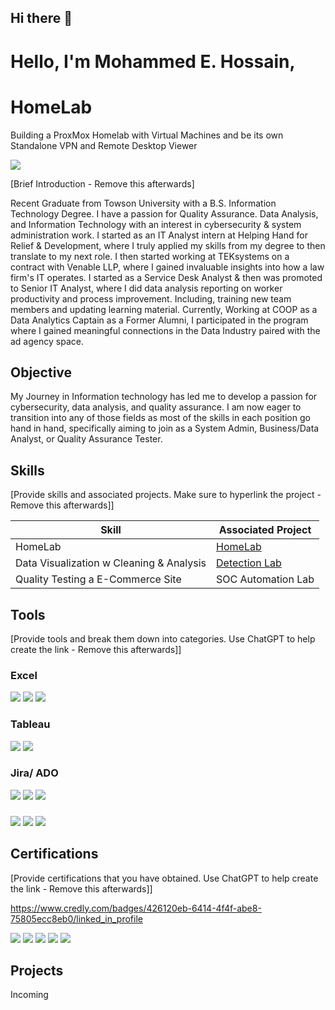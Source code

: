 ## Hi there 👋
# Hello, I'm Mohammed E. Hossain, 
# HomeLab
Building a ProxMox Homelab with Virtual Machines and be its own Standalone VPN and Remote Desktop Viewer

<a href="https://www.linkedin.com/in/mhossa99/"><img src="https://img.shields.io/badge/-LinkedIn-0072b1?&style=for-the-badge&logo=linkedin&logoColor=white" /></a>

[Brief Introduction - Remove this afterwards]

Recent Graduate from Towson University with a B.S. Information Technology Degree. I have a passion for Quality Assurance. Data Analysis, and Information Technology with an interest in cybersecurity & system administration work. I started as an IT Analyst intern at Helping Hand for Relief & Development, where I truly applied my skills from my degree to then translate to my next role. I then started working at TEKsystems on a contract with Venable LLP, where I gained invaluable insights into how a law firm's IT operates. I started as a Service Desk Analyst & then was promoted to Senior IT Analyst, where I did data analysis reporting on worker productivity and process improvement. Including, training new team members and updating learning material.
Currently, Working at COOP as  a Data Analytics Captain as a Former Alumni, I participated in the program where I gained meaningful connections in the Data Industry paired with the ad agency space.

## Objective

My Journey in Information technology has led me to develop a passion for cybersecurity, data analysis, and quality assurance. I am now eager to transition into any of those fields as most of the skills in each position go hand in hand, specifically aiming to join as a System Admin, Business/Data Analyst, or Quality Assurance Tester.

## Skills
[Provide skills and associated projects. Make sure to hyperlink the project - Remove this afterwards]]

| Skill                                         | Associated Project         |
|-----------------------------------------------|----------------------------|
| HomeLab         | <a href="https://google.com">HomeLab</a>|
| Data Visualization w Cleaning & Analysis| <a href="https://google.com">Detection Lab</a>|
| Quality Testing a E-Commerce Site   | SOC Automation Lab|


## Tools
[Provide tools and break them down into categories. Use ChatGPT to help create the link - Remove this afterwards]]

### Excel
<div>
    <img src="https://img.shields.io/badge/-Wireshark-1679A7?&style=for-the-badge&logo=Wireshark&logoColor=white" />
    <img src="https://img.shields.io/badge/-Suricata-EF3B2D?&style=for-the-badge&logo=Suricata&logoColor=white" />
    <img src="https://img.shields.io/badge/-Zeek-777BB4?&style=for-the-badge&logo=Zeek&logoColor=white" />
</div>

### Tableau
<div>
    <img src="https://img.shields.io/badge/-Microsoft_Defender_for_Endpoint-00A4EF?&style=for-the-badge&logo=Microsoft&logoColor=white" />
    <img src="https://img.shields.io/badge/-Velociraptor-4B275F?&style=for-the-badge&logo=Velociraptor&logoColor=white" />
</div>

### Jira/ ADO
<div>
    <img src="https://img.shields.io/badge/-Microsoft_Sentinel-0078D4?&style=for-the-badge&logo=Microsoft&logoColor=white" />
    <img src="https://img.shields.io/badge/-Splunk-000000?&style=for-the-badge&logo=Splunk&logoColor=white" />
    <img src="https://img.shields.io/badge/-Elastic-005571?&style=for-the-badge&logo=Elastic&logoColor=white" />
</div>

### 
<div>
    <img src="https://img.shields.io/badge/-Microsoft_Sentinel-0078D4?&style=for-the-badge&logo=Microsoft&logoColor=white" />
    <img src="https://img.shields.io/badge/-Splunk-000000?&style=for-the-badge&logo=Splunk&logoColor=white" />
    <img src="https://img.shields.io/badge/-Elastic-005571?&style=for-the-badge&logo=Elastic&logoColor=white" />
</div>


## Certifications
[Provide certifications that you have obtained. Use ChatGPT to help create the link - Remove this afterwards]]
<div>

  https://www.credly.com/badges/426120eb-6414-4f4f-abe8-75805ecc8eb0/linked_in_profile
  
<img src= "https://images.credly.com/size/340x340/images/d41de2b7-cbc2-47ec-bcf1-ebecbe83872f/GCC_badge_DA_1000x1000.png" />
<img src="https://img.shields.io/badge/-Network%2B-007ACC?&style=for-the-badge&logo=CompTIA&logoColor=white" />
<img src="https://img.shields.io/badge/-A%2B-4D4D4D?&style=for-the-badge&logo=CompTIA&logoColor=white" />
<img src="https://img.shields.io/badge/-CDSA-006400?&style=for-the-badge&logoColor=white" />
<img src="https://img.shields.io/badge/-CCD-000080?&style=for-the-badge&logoColor=white" />
</div>

## Projects
Incoming 
